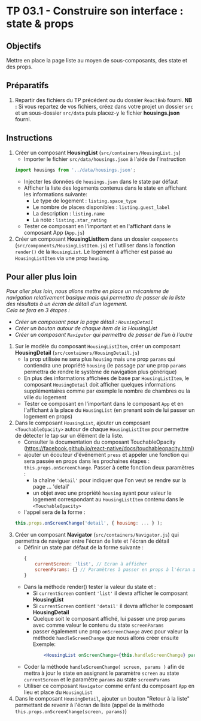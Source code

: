 # TP 03.1 - Construire son interface : state & props

## Objectifs

Mettre en place la page liste au moyen de sous-composants, des state et des props.

## Préparatifs
1. Repartir des fichiers du TP précédent ou du dossier `ReactBnb` fourni. **NB :** Si vous repartez de vos fichiers, créez dans votre projet un dossier `src` et un sous-dossier `src/data` puis placez-y le fichier **housings.json** fourni.


## Instructions

1. Créer un composant **HousingList** (`src/containers/HousingList.js`)
    + Importer le fichier `src/data/housings.json` à l'aide de l'instruction
	```js
	import housings from '../data/housings.json';
	```
	+ Injecter les données de `housings.json` dans le state par défaut
    + Afficher la liste des logements contenus dans le state en affichant les informations suivante:
        - Le type de logement : `listing.space_type`
        - Le nombre de places disponibles : `listing.guest_label`
        - La description : `listing.name`
        - La note : `listing.star_rating`
    + Tester ce composant en l'important et en l'affichant dans le composant App (`App.js`)
2. Créer un composant **HousingListItem** dans un dossier `components` (`src/components/HousingListItem.js`) et l'utiliser dans la fonction `render()` de la `HousingList`. Le logement à afficher est passé au `HousingListItem` via une prop `housing`.

## Pour aller plus loin
*Pour aller plus loin, nous allons mettre en place un mécanisme de navigation relativement basique mais qui permettra de passer de la liste des résultats à un écran de détail d'un logement. <br>Cela se fera en 3 étapes :*
- *Créer un composant pour la page détail : `HousingDetail`*
- *Créer un bouton autour de chaque item de la HousingList*
- *Créer un composant `Navigator` qui permettra de passer de l'un à l'autre*

1. Sur le modèle du composant `HousingListItem`, créer un composant **HousingDetail** (`src/containers/HousingDetail.js`)
	+ la prop utilisée ne sera plus `housing` mais une prop `params` qui contiendra une propriété `housing` (le passage par une prop `params` permettra de rendre le système de navigation plus générique)
    + En plus des informations affichées de base par `HousingListItem`, le composant `HousingDetail` doit afficher quelques informations supplémentaires comme par exemple le nombre de chambres ou la ville du logement
    + Tester ce composant en l'important dans le composant `App` et en l'affichant à la place du `HousingList` (en prenant soin de lui passer un logement en props)
1. Dans le composant `HousingList`, ajouter un composant `<TouchableOpacity>` autour de chaque `HousingListItem` pour permettre de détecter le tap sur un élément de la liste.
	+ Consulter la documentation du composant TouchableOpacity (https://facebook.github.io/react-native/docs/touchableopacity.html)
	+ ajouter un écouteur d'événement `press` et appeler une fonction qui sera passée en props dans les prochaines étapes :
	`this.props.onScreenChange`. Passer à cette fonction deux paramètres :
		- la chaîne `'detail'` pour indiquer que l'on veut se rendre sur la page ... 'detail'
		- un objet avec une propriété `housing` ayant pour valeur le logement correspondant au `HousingListItem` contenu dans le `<TouchableOpacity>`
	+ l'appel sera de la forme :
	```js
	this.props.onScreenChange('detail', { housing: ... } );
	```
1. Créer un composant **Navigator** (`src/containers/Navigator.js`) qui permettra de naviguer entre l'écran de liste et l'écran de détail
    + Définir un state par défaut de la forme suivante :
        ```js
        {
            currentScreen: 'list', // Ecran à afficher
            screenParams: {} // Paramètres à passer en props à l'écran affiché
        }
        ```
	+ Dans la méthode render() tester la valeur du state et :
		- Si `currentScreen` contient `'list'` il devra afficher le composant **HousingList**
		- Si `currentScreen` contient `'detail'` il devra afficher le composant **HousingDetail**
		- Quelque soit le composant affiché, lui passer une prop `params` avec comme valeur le contenu du state `screenParams`
		- passer également une prop `onScreenChange` avec pour valeur la méthode `handleScreenChange` que nous allons créer ensuite<br/>
		Exemple:
			```jsx
				<HousingList onScreenChange={this.handleScreenChange} param={this.state.screenParams} />
			```
    + Coder la méthode `handleScreenChange( screen, params )` afin de mettra à jour le state en assignant le paramètre `screen` au state `currentScreen` et le paramètre `params` au state `screenParams`
    + Utiliser ce composant `Navigator` comme enfant du composant `App` en lieu et place du `HousingList`
2. Dans le composant `HousingDetail`, ajouter un bouton "Retour à la liste" permettant de revenir à l'écran de liste (appel de la méthode `this.props.onScreenChange(screen, params)`)
